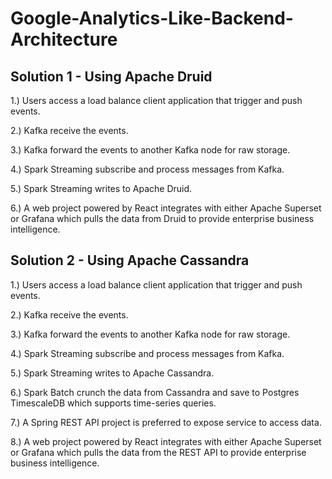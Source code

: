 # Google-Analytics-Like-Backend-Architecture

## Solution 1 - Using Apache Druid

1.) Users access a load balance client application that trigger and push events.

2.) Kafka receive the events.

3.) Kafka forward the events to another Kafka node for raw storage.

4.) Spark Streaming subscribe and process messages from Kafka.

5.) Spark Streaming writes to Apache Druid.

6.) A web project powered by React integrates with either Apache Superset or Grafana which pulls the data from Druid to provide enterprise business intelligence.

## Solution 2 - Using Apache Cassandra

1.) Users access a load balance client application that trigger and push events.

2.) Kafka receive the events.

3.) Kafka forward the events to another Kafka node for raw storage.

4.) Spark Streaming subscribe and process messages from Kafka.

5.) Spark Streaming writes to Apache Cassandra.

6.) Spark Batch crunch the data from Cassandra and save to Postgres TimescaleDB which supports time-series queries.

7.) A Spring REST API project is preferred to expose service to access data.

8.) A web project powered by React integrates with either Apache Superset or Grafana which pulls the data from the REST API to provide enterprise business intelligence.
